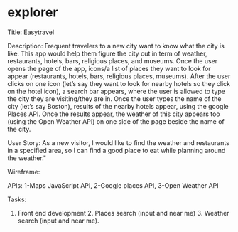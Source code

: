 # explorer

Title: Easytravel

Description: Frequent travelers to a new city want to know what the city is like. This app would help them figure the city out in term of weather, restaurants, hotels, bars, religious places, and museums. Once the user opens the page of the app, icons/a list of places they want to look for appear (restaurants, hotels, bars, religious places, museums).
After the user clicks on one icon (let’s say they want to look for nearby hotels so they click on the hotel icon), a search bar appears, where the user is allowed to type the city they are visiting/they are in. Once the user types the name of the city (let’s say Boston), results of the nearby hotels appear, using the google Places API. Once the results appear, the weather of this city appears too (using the Open Weather API) on one side of the page beside the name of the city.

User Story:
As a new visitor, I would like to find the weather and restaurants in a specified area, so I can find a good place to eat while planning around the weather."

Wireframe:


APIs: 
1-Maps JavaScript API, 2-Google places API, 3-Open Weather API

Tasks:
1. Front end development 2. Places search (input and near me) 3. Weather search (input and near me). 